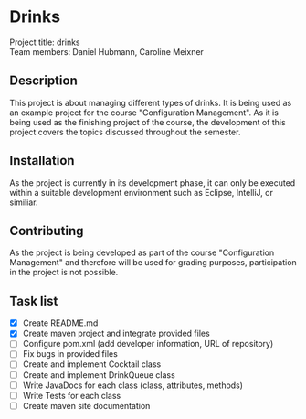 # Drinks

Project title: drinks  
Team members: Daniel Hubmann, Caroline Meixner

## Description

This project is about managing different types of drinks. It is being used as an example project for the course "Configuration Management". As it is being used as the finishing project of the course, the development of this project covers the topics discussed throughout the semester.

## Installation

As the project is currently in its development phase, it can only be executed within a suitable development environment such as Eclipse, IntelliJ, or similiar.

## Contributing

As the project is being developed as part of the course "Configuration Management" and therefore will be used for grading purposes, participation in the project is not possible.

## Task list

- [x] Create README.md
- [x] Create maven project and integrate provided files
- [ ] Configure pom.xml (add developer information, URL of repository)
- [ ] Fix bugs in provided files
- [ ] Create and implement Cocktail class
- [ ] Create and implement DrinkQueue class
- [ ] Write JavaDocs for each class (class, attributes, methods)
- [ ] Write Tests for each class
- [ ] Create maven site documentation
